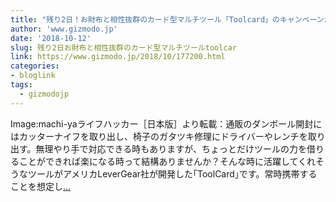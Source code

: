 ```yaml
---
title: "残り2日！お財布と相性抜群のカード型マルチツール「Toolcard」のキャンペーンがもうすぐ終了"
author: 'www.gizmodo.jp'
date: '2018-10-12'
slug: 残り2日お財布と相性抜群のカード型マルチツールtoolcar
link: https://www.gizmodo.jp/2018/10/177200.html
categories:
- bloglink
tags:
  - gizmodojp
---
```


Image:machi-yaライフハッカー［日本版］より転載：通販のダンボール開封にはカッターナイフを取り出し、椅子のガタツキ修理にドライバーやレンチを取り出す。無理やり手で対応できる時もありますが、ちょっとだけツールの力を借りることができれば楽になる時って結構ありませんか？そんな時に活躍してくれそうなツールがアメリカLeverGear社が開発した｢ToolCard｣です。常時携帯することを想定し[... <i class="fas fa-external-link-alt"></i>](https://www.gizmodo.jp/2018/10/177200.html)

